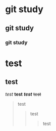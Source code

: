 # git study
## git study
### git study

test
====
test
----

*test*
**test**
***test***
~~test~~

> test
> > test
>>> test
